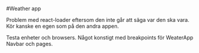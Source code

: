 #Weather app


Problem med react-loader eftersom den inte går att säga var den ska vara. Kör kanske en egen som på den andra appen.

Testa enheter och browsers. Något konstigt med breakpoints för WeaterApp Navbar och pages.

